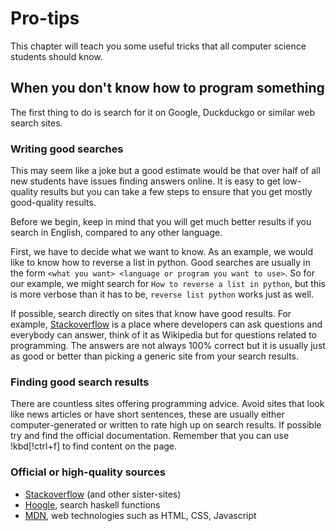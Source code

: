 # Pro-tips

This chapter will teach you some useful tricks that all computer science students should know.

## When you don't know how to program something

The first thing to do is search for it on Google, Duckduckgo or similar web search sites.

### Writing good searches

This may seem like a joke but a good estimate would be that over half of all new students have issues finding answers online. It is easy to get low-quality results but you can take a few steps to ensure that you get mostly good-quality results.

Before we begin, keep in mind that you will get much better results if you search in English, compared to any other language.

First, we have to decide what we want to know. As an example, we would like to know how to reverse a list in python. Good searches are usually in the form `<what you want> <language or program you want to use>`. So for our example, we might search for `How to reverse a list in python`, but this is more verbose than it has to be, `reverse list python` works just as well.

If possible, search directly on sites that know have good results. For example, [Stackoverflow](https://stackoverflow.com) is a place where developers can ask questions and everybody can answer, think of it as Wikipedia but for questions related to programming. The answers are not always 100% correct but it is usually just as good or better than picking a generic site from your search results.

### Finding good search results

There are countless sites offering programming advice. Avoid sites that look like news articles or have short sentences, these are usually either computer-generated or written to rate high up on search results. If possible try and find the official documentation. Remember that you can use !kbd[!ctrl+f] to find content on the page.

### Official or high-quality sources

- [Stackoverflow](https://stackoverflow.com) (and other sister-sites)
- [Hoogle](https://hoogle.haskell.org/), search haskell functions
- [MDN](https://developer.mozilla.org/en-US/), web technologies such as HTML, CSS, Javascript
